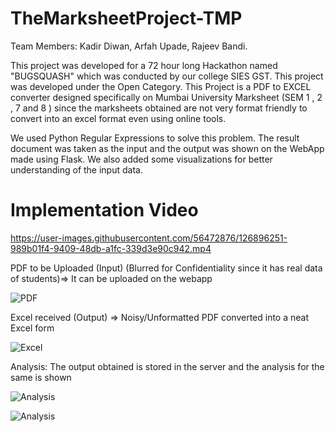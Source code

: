 # TheMarksheetProject-TMP

Team Members: Kadir Diwan, Arfah Upade, Rajeev Bandi.

This project was developed for a 72 hour long Hackathon named "BUGSQUASH" which was conducted by our college SIES GST. This project was developed under the Open Category.
This Project is a PDF to EXCEL converter designed specifically on Mumbai University Marksheet (SEM 1 , 2 , 7 and 8 ) since the marksheets obtained are not very format friendly to convert into an excel format even using online tools.

We used Python Regular Expressions to solve this problem. The result document was taken as the input and the output was shown on the WebApp made using Flask. We also added some visualizations for better understanding of the input data. 

# Implementation Video

https://user-images.githubusercontent.com/56472876/126896251-989b01f4-9409-48db-a1fc-339d3e90c942.mp4

PDF to be Uploaded (Input) (Blurred for Confidentiality since it has real data of students)=> It can be uploaded on the webapp 

![PDF](https://github.com/diwan-kadir/TheMarksheetProject-TMP/blob/new/images/Marksheet.PNG)

Excel received (Output) => Noisy/Unformatted  PDF converted into a neat Excel form  

![Excel](https://github.com/diwan-kadir/TheMarksheetProject-TMP/blob/new/images/Excel%20Marksheet.PNG)


Analysis: The output obtained is stored in the server and the analysis for the same is shown 

![Analysis](https://github.com/diwan-kadir/TheMarksheetProject-TMP/blob/new/images/Analysis.PNG)


![Analysis](https://github.com/diwan-kadir/TheMarksheetProject-TMP/blob/new/images/Analysis2.PNG)





